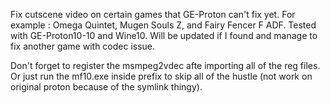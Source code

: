 Fix cutscene video on certain games that GE-Proton can't fix yet.
For example : Omega Quintet, Mugen Souls Z, and Fairy Fencer F ADF.
Tested with GE-Proton10-10 and Wine10.
Will be updated if I found and manage to fix another game with codec issue.

Don't forget to register the msmpeg2vdec afte importing all of the reg files.
Or just run the mf10.exe inside prefix to skip all of the hustle (not work on original proton because of the symlink thingy).
